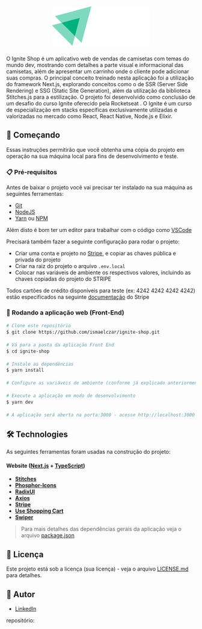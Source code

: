 <h1 align="center">
    <img alt="Ignite SHop" title="" src="/src/assets/logoIgnite.svg" />
</h1>

O Ignite Shop é um aplicativo web de vendas de camisetas com temas do mundo dev, mostrando com detalhes a parte visual e informacional das camisetas, além de apresentar um carrinho onde o cliente pode adicionar suas compras.
O principal conceito treinado nesta aplicação foi a utilização do framework Next.js, explorando conceitos como o de SSR (Server Side Rendering) e SSG (Static Site Generation), além da utilização da biblioteca Stitches.js para a estilização.
O projeto foi desenvolvido como conclusão de um desafio do curso Ignite oferecido pela Rocketseat . O Ignite é um curso de especialização em stacks específicas exclusivamente utilizadas e valorizadas no mercado como React, React Native, Node.js e Elixir.

## 🚀 Começando

Essas instruções permitirão que você obtenha uma cópia do projeto em operação na sua máquina local para fins de desenvolvimento e teste.

### 📋 Pré-requisitos

Antes de baixar o projeto você vai precisar ter instalado na sua máquina as seguintes ferramentas:

* [Git](https://git-scm.com)
* [NodeJS](https://nodejs.org/en/)
* [Yarn](https://yarnpkg.com/) ou [NPM](https://www.npmjs.com/)

Além disto é bom ter um editor para trabalhar com o código como [VSCode](https://code.visualstudio.com/)

Precisará também fazer a seguinte configuração para rodar o projeto:
* Criar uma conta e projeto no [Stripe](https://stripe.com/br), e copiar as chaves pública e privada do projeto
* Criar na raiz do projeto o arquivo `.env.local`
* Colocar nas variáveis de ambiente os respectivos valores, incluindo as chaves copiadas do projeto do STRIPE

Todos cartões de crédito disponíveis para teste (ex: 4242 4242 4242 4242) estão especificados na seguinte [documentação](https://stripe.com/docs/testing#cards) do Stripe

### 🔧 Rodando a aplicação web (Front-End)

```bash
# Clone este repositório
$ git clone https://github.com/ismaelczar/ignite-shop.git

# Vá para a pasta da aplicação Front End
$ cd ignite-shop

# Instale as dependências
$ yarn install

# Configure as variáveis de ambiente (conforme já explicado anteriormente)

# Execute a aplicação em modo de desenvolvimento
$ yarn dev

# A aplicação será aberta na porta:3000 - acesse http://localhost:3000
```

## 🛠 Technologies

As seguintes ferramentas foram usadas na construção do projeto:

#### **Website**  ([Next.js](https://nextjs.org/)  +  [TypeScript](https://www.typescriptlang.org/))

-   **[Stitches](https://stitches.dev/)**
-   **[Phosphor-Icons](https://phosphoricons.com/)**
-   **[RadixUI](https://www.radix-ui.com/)**
-   **[Axios](https://github.com/axios/axios)**
-   **[Stripe](https://stripe.com/br)**
-   **[Use Shopping Cart](https://useshoppingcart.com/docs)**
-   **[Swiper](https://swiperjs.com/)**

> Para mais detalhes das dependências gerais da aplicação veja o arquivo  [package.json](./package.json)



## 📄 Licença

Este projeto está sob a licença (sua licença) - veja o arquivo [LICENSE.md](https://github.com/ismaelczar/ignite-shop/blob/main/LICENSE) para detalhes.

## 🤵 Autor

- [LinkedIn](https://www.linkedin.com/in/ismaelcezar/)


repositório:
